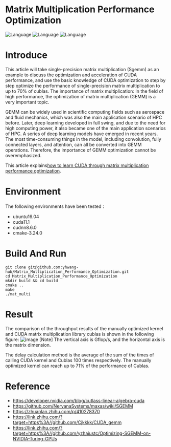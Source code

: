 # Matrix Multiplication Performance Optimization
![Language](https://img.shields.io/badge/language-cuda-brightgreen)
![Language](https://img.shields.io/badge/CUDA-11.1-brightgreen)
![Language](https://img.shields.io/badge/ubuntu-16.04-brightorigin)

# Introduce
  This article will take single-precision matrix multiplication (Sgemm) as an example to discuss the optimization and acceleration of CUDA performance,
and use the basic knowledge of CUDA optimization to step by step optimize the performance of single-precision matrix multiplication to up to 70% of cublas.
The importance of matrix multiplication: In the field of high performance, the optimization of matrix multiplication (GEMM) is a very important topic.

  GEMM can be widely used in scientific computing fields such as aerospace and fluid mechanics, which was also the main application scenario of HPC before.
Later, deep learning developed in full swing, and due to the need for high computing power, it also became one of the main application scenarios of HPC.
A series of deep learning models have emerged in recent years. The most time-consuming things in the model, including convolution, fully connected layers, and attention, can all be converted into GEMM operations.
Therefore, the importance of GEMM optimization cannot be overemphasized.

This article explains[how to learn CUDA through matrix multiplication performance optimization](https://blog.csdn.net/qq_33287871/article/details/128280444?spm=1001.2014.3001.5502).

# Environment
The following environments have been tested：
- ubuntu16.04
- cuda11.1
- cudnn8.6.0
- cmake-3.24.0

# Build And Run
```
git clone git@github.com:yhwang-hub/Matrix_Multiplication_Performance_Optimization.git
cd Matrix_Multiplication_Performance_Optimization
mkdir build && cd build
cmake ..
make
./mat_multi
```

# Result
The comparison of the throughput results of the manually optimized kernel and CUDA matrix multiplication library cublas is shown in the following figure:
​![image](https://github.com/yhwang-hub/Matrix_Multiplication_Performance_Optimization/blob/main/images/Throughput_%20results%20_comparison.jpg)
[Note] The vertical axis is Gflop/s, and the horizontal axis is the matrix dimension.

The delay calculation method is the average of the sum of the times of calling CUDA kernel and Cublas 100 times respectively. The manually optimized kernel can reach up to 71% of the performance of Cublas.

# Reference
- https://developer.nvidia.com/blog/cutlass-linear-algebra-cuda
- https://github.com/NervanaSystems/maxas/wiki/SGEMM
- https://zhuanlan.zhihu.com/p/410278370
- https://link.zhihu.com/?target=https%3A//github.com/Cjkkkk/CUDA_gemm
- https://link.zhihu.com/?target=https%3A//github.com/yzhaiustc/Optimizing-SGEMM-on-NVIDIA-Turing-GPUs
